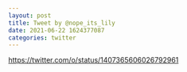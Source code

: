 ```yaml
--- 
layout: post 
title: Tweet by @nope_its_lily 
date: 2021-06-22 1624377087 
categories: twitter 
--- 
```

https://twitter.com/o/status/1407365606026792961